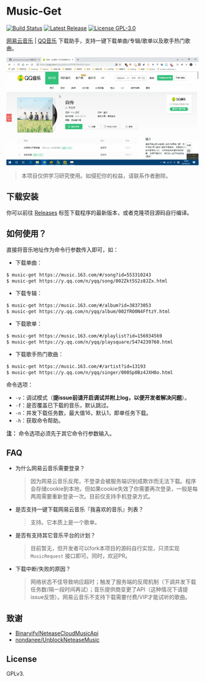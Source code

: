 # Music-Get

[![Build Status](https://travis-ci.org/winterssy/music-get.svg?branch=master)](https://travis-ci.org/winterssy/music-get)
[![Latest Release](https://img.shields.io/github/release/winterssy/music-get.svg)](https://github.com/winterssy/music-get/releases)
[![License GPL-3.0](https://img.shields.io/github/license/winterssy/music-get.svg)](/LICENSE)

[网易云音乐](https://music.163.com) | [QQ音乐](https://y.qq.com) 下载助手，支持一键下载单曲/专辑/歌单以及歌手热门歌曲。

![preview](/docs/preview.gif)

>本项目仅供学习研究使用。如侵犯你的权益，请联系作者删除。

## 下载安装

你可以前往 [Releases](https://github.com/winterssy/music-get/releases) 标签下载程序的最新版本，或者克隆项目源码自行编译。

## 如何使用？

直接将音乐地址作为命令行参数传入即可，如：

- 下载单曲：
```
$ music-get https://music.163.com/#/song?id=553310243
$ music-get https://y.qq.com/n/yqq/song/002Zkt5S2z8JZx.html
```

- 下载专辑：
```
$ music-get https://music.163.com/#/album?id=38373053
$ music-get https://y.qq.com/n/yqq/album/002fRO0N4FftzY.html
```

- 下载歌单：
```
$ music-get https://music.163.com/#/playlist?id=156934569
$ music-get https://y.qq.com/n/yqq/playsquare/5474239760.html
```

- 下载歌手热门歌曲：
```
$ music-get https://music.163.com/#/artist?id=13193
$ music-get https://y.qq.com/n/yqq/singer/000Sp0Bz4JXH0o.html
```

命令选项：
- `-v`：调试模式（**提issue前请开启调试并附上log，以便开发者解决问题**）。
- `-f`：是否覆盖已下载的音乐，默认跳过。
- `-n`：并发下载任务数，最大值16，默认1，即单任务下载。
- `-h`：获取命令帮助。

**注：** 命令选项必须先于其它命令行参数输入。

## FAQ

- 为什么网易云音乐需要登录？

  > 因为网易云音乐反爬，不登录会被服务端识别成欺诈而无法下载。程序会存储cookie到本地，但如果cookie失效了你需要再次登录，一般是每两周需要重新登录一次。目前仅支持手机登录方式。

- 是否支持一键下载网易云音乐『我喜欢的音乐』列表？

  > 支持。它本质上是一个歌单。

- 是否有支持其它音乐平台的计划？

  > 目前暂无，但开发者可以fork本项目的源码自行实现，只须实现 `MusicRequest` 接口即可。同时，欢迎PR。

- 下载中断/失败的原因？

  > 网络状态不佳导致响应超时；触发了服务端的反爬机制（下调并发下载任务数/隔一段时间再试）；音乐提供商变更了API（这种情况下请提issue反馈）。网易云音乐不支持下载需要付费/VIP才能试听的歌曲。

## 致谢

- [Binaryify/NeteaseCloudMusicApi](https://github.com/Binaryify/NeteaseCloudMusicApi)
- [nondanee/UnblockNeteaseMusic](https://github.com/nondanee/UnblockNeteaseMusic)


## License

GPLv3.
